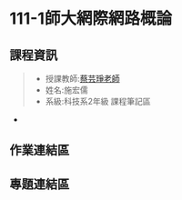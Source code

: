 # 111-1師大網際網路概論
## 課程資訊
> * 授課教師:[蔡芸琤老師](https://github.com/pecu?tab=repositories)
> * 姓名:施宏儒
> * 系級:科技系2年級
課程筆記區
-
作業連結區
-
專題連結區
-
